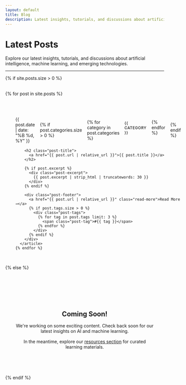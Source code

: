 ```yaml
---
layout: default
title: Blog
description: Latest insights, tutorials, and discussions about artificial intelligence and machine learning.
---
```


# Latest Posts

Explore our latest insights, tutorials, and discussions about artificial intelligence, machine learning, and emerging technologies.

---

{% if site.posts.size > 0 %}
  <div class="posts-grid">
    {% for post in site.posts %}
      <article class="post-card">
        <div class="post-meta">
          <time datetime="{{ post.date | date_to_xmlschema }}">{{ post.date | date: "%B %d, %Y" }}</time>
          {% if post.categories.size > 0 %}
            <span class="post-categories">
              {% for category in post.categories %}
                <span class="post-category">{{ category }}</span>
              {% endfor %}
            </span>
          {% endif %}
        </div>
        
        <h2 class="post-title">
          <a href="{{ post.url | relative_url }}">{{ post.title }}</a>
        </h2>
        
        {% if post.excerpt %}
          <div class="post-excerpt">
            {{ post.excerpt | strip_html | truncatewords: 30 }}
          </div>
        {% endif %}
        
        <div class="post-footer">
          <a href="{{ post.url | relative_url }}" class="read-more">Read More →</a>
          {% if post.tags.size > 0 %}
            <div class="post-tags">
              {% for tag in post.tags limit: 3 %}
                <span class="post-tag">#{{ tag }}</span>
              {% endfor %}
            </div>
          {% endif %}
        </div>
      </article>
    {% endfor %}
  </div>
{% else %}
  <div class="no-posts">
    <h2>Coming Soon!</h2>
    <p>We're working on some exciting content. Check back soon for our latest insights on AI and machine learning.</p>
    <p>In the meantime, explore our <a href="{{ '/resources' | relative_url }}">resources section</a> for curated learning materials.</p>
  </div>
{% endif %}

<style>
.posts-grid {
  display: grid;
  gap: 2rem;
  margin-top: 2rem;
}

.post-card {
  background: var(--bg-primary);
  border: 1px solid var(--border-color);
  border-radius: var(--border-radius);
  padding: 2rem;
  transition: var(--transition);
  box-shadow: var(--shadow-sm);
}

.post-card:hover {
  box-shadow: var(--shadow-md);
  transform: translateY(-2px);
}

.post-meta {
  display: flex;
  align-items: center;
  gap: 1rem;
  margin-bottom: 1rem;
  font-size: 0.875rem;
  color: var(--text-muted);
}

.post-categories {
  display: flex;
  gap: 0.5rem;
}

.post-category {
  background: var(--bg-secondary);
  color: var(--accent-color);
  padding: 0.25rem 0.5rem;
  border-radius: 0.25rem;
  font-weight: 500;
  font-size: 0.75rem;
  text-transform: uppercase;
  letter-spacing: 0.05em;
}

.post-title {
  margin: 0 0 1rem 0;
  font-size: 1.5rem;
  line-height: 1.3;
}

.post-title a {
  color: var(--text-primary);
  text-decoration: none;
  transition: var(--transition);
}

.post-title a:hover {
  color: var(--accent-color);
}

.post-excerpt {
  color: var(--text-secondary);
  line-height: 1.6;
  margin-bottom: 1.5rem;
}

.post-footer {
  display: flex;
  justify-content: space-between;
  align-items: center;
  margin-top: 1.5rem;
  padding-top: 1rem;
  border-top: 1px solid var(--border-color);
}

.read-more {
  color: var(--accent-color);
  text-decoration: none;
  font-weight: 600;
  transition: var(--transition);
}

.read-more:hover {
  color: var(--primary-gradient-end);
}

.post-tags {
  display: flex;
  gap: 0.5rem;
  flex-wrap: wrap;
}

.post-tag {
  color: var(--text-muted);
  font-size: 0.75rem;
  font-weight: 500;
}

.no-posts {
  text-align: center;
  padding: 4rem 2rem;
  background: var(--bg-secondary);
  border-radius: var(--border-radius);
  margin-top: 2rem;
}

.no-posts h2 {
  color: var(--text-primary);
  margin-bottom: 1rem;
}

.no-posts p {
  color: var(--text-secondary);
  margin-bottom: 1rem;
}

@media (max-width: 768px) {
  .post-card {
    padding: 1.5rem;
  }
  
  .post-footer {
    flex-direction: column;
    align-items: flex-start;
    gap: 1rem;
  }
  
  .post-meta {
    flex-direction: column;
    align-items: flex-start;
    gap: 0.5rem;
  }
}
</style>
